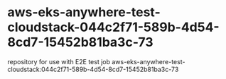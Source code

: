 # aws-eks-anywhere-test-cloudstack-044c2f71-589b-4d54-8cd7-15452b81ba3c-73
repository for use with E2E test job aws-eks-anywhere-test-cloudstack:044c2f71-589b-4d54-8cd7-15452b81ba3c-73
